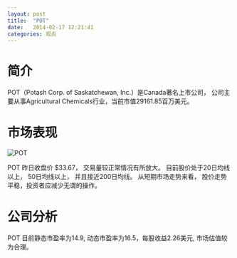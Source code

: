 ```yaml
---
layout: post
title:  "POT"
date:   2014-02-17 12:21:41
categories: 观点
---
```


# 简介
POT（Potash Corp. of Saskatchewan, Inc.）是Canada著名上市公司，
公司主要从事Agricultural Chemicals行业，当前市值29161.85百万美元。

# 市场表现

![POT](http://finviz.com/chart.ashx?t=POT&ty=c&ta=1&p=d&s=l)

POT 昨日收盘价 $33.67，
交易量较正常情况有所放大。
目前股价处于20日均线以上，
50日均线以上，
并且接近200日均线。
从短期市场走势来看，
股价走势平稳，投资者应减少无谓的操作。

# 公司分析
POT 目前静态市盈率为14.9, 动态市盈率为16.5，每股收益2.26美元,
市场估值较为合理。
